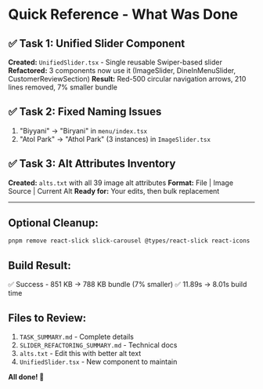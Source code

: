 # Quick Reference - What Was Done

## ✅ Task 1: Unified Slider Component

**Created:** `UnifiedSlider.tsx` - Single reusable Swiper-based slider
**Refactored:** 3 components now use it (ImageSlider, DineInMenuSlider, CustomerReviewSection)
**Result:** Red-500 circular navigation arrows, 210 lines removed, 7% smaller bundle

## ✅ Task 2: Fixed Naming Issues

1. "Biyyani" → "Biryani" in `menu/index.tsx`
2. "Atol Park" → "Athol Park" (3 instances) in `ImageSlider.tsx`

## ✅ Task 3: Alt Attributes Inventory

**Created:** `alts.txt` with all 39 image alt attributes
**Format:** File | Image Source | Current Alt
**Ready for:** Your edits, then bulk replacement

---

## Optional Cleanup:

```bash
pnpm remove react-slick slick-carousel @types/react-slick react-icons
```

## Build Result:

✅ Success - 851 KB → 788 KB bundle (7% smaller)
✅ 11.89s → 8.01s build time

## Files to Review:

1. `TASK_SUMMARY.md` - Complete details
2. `SLIDER_REFACTORING_SUMMARY.md` - Technical docs
3. `alts.txt` - Edit this with better alt text
4. `UnifiedSlider.tsx` - New component to maintain

**All done! 🎉**
